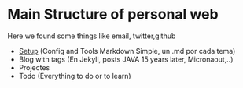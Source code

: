 # Main Structure of personal web
Here we found some things like email, twitter,github

- [Setup](https://dantitan.github.io/setup/ "Config & tools")  (Config and Tools Markdown Simple, un .md por cada tema) 
- Blog with tags (En Jekyll, posts JAVA 15 years later, Micronaout,..)
- Projectes 
- Todo (Everything to do or to learn)
